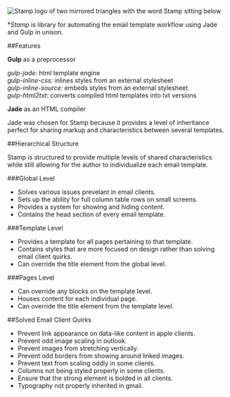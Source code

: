 <img src="https://raw.githubusercontent.com/mimoduo/Stamp/master/stamps/global/images/logo.jpg" alt="Stamp logo of two mirrored triangles with the word Stamp sitting below" />

**Stamp* is library for automating the email template workflow using Jade and Gulp in unison.

##Features

**Gulp** as a preprocessor

_gulp-jade:_ html template engine<br>
_gulp-inline-css:_ inlines styles from an external stylesheet<br>
_gulp-inline-source:_ embeds styles from an external stylesheet<br>
_gulp-html2txt:_ converts compiled html templates into txt versions

**Jade** as an HTML compiler

Jade was chosen for Stamp because it provides a level of inheritance perfect for sharing markup and characteristics between several templates.

##Hierarchical Structure

Stamp is structured to provide multiple levels of shared characteristics while still allowing for the author to individualize each email template.

###Global Level

* Solves various issues prevelant in email clients.
* Sets up the ability for full column table rows on small screens.
* Provides a system for showing and hiding content.
* Contains the head section of every email template.

###Template Level

* Provides a template for all pages pertaining to that template.
* Contains styles that are more focused on design rather than solving email client quirks.
* Can override the title element from the global level.

###Pages Level

* Can override any blocks on the template level.
* Houses content for each individual page.
* Can override the title element from the template level.

##Solved Email Client Quirks

* Prevent link appearance on data-like content in apple clients.
* Prevent odd image scaling in outlook.
* Prevent images from stretching vertically.
* Prevent odd borders from showing around linked images.
* Prevent text from scaling oddly in some clients.
* Columns not being styled properly in some clients.
* Ensure that the strong element is bolded in all clients.
* Typography not properly inherited in gmail.
